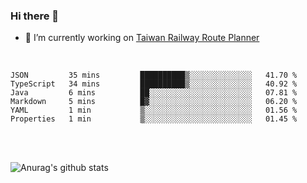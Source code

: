 ### Hi there 👋

- 🔭 I’m currently working on [Taiwan Railway Route Planner](https://github.com/Taiwan-Railway-Route-Planner)

<br/>

<!--START_SECTION:waka-->

```text
JSON         35 mins         ██████████▒░░░░░░░░░░░░░░   41.70 %
TypeScript   34 mins         ██████████▒░░░░░░░░░░░░░░   40.92 %
Java         6 mins          ██░░░░░░░░░░░░░░░░░░░░░░░   07.81 %
Markdown     5 mins          █▓░░░░░░░░░░░░░░░░░░░░░░░   06.20 %
YAML         1 min           ▒░░░░░░░░░░░░░░░░░░░░░░░░   01.56 %
Properties   1 min           ▒░░░░░░░░░░░░░░░░░░░░░░░░   01.45 %
```

<!--END_SECTION:waka-->

<br/>
<br/>

![Anurag's github stats](https://github-readme-stats.vercel.app/api?username=DepickereSven&show_icons=true&theme=tokyonight)



<!--
**DepickereSven/DepickereSven** is a ✨ _special_ ✨ repository because its `README.md` (this file) appears on your GitHub profile.

Here are some ideas to get you started:

- 🔭 I’m currently working on ...
- 🌱 I’m currently learning ...
- 👯 I’m looking to collaborate on ...
- 🤔 I’m looking for help with ...
- 💬 Ask me about ...
- 📫 How to reach me: ...
- 😄 Pronouns: ...
- ⚡ Fun fact: ...
-->

